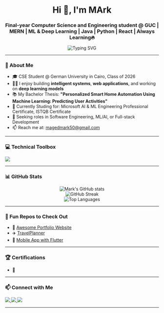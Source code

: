 <h1 align="center">Hi 👋, I'm MArk</h1>
<h3 align="center">Final-year Computer Science and Engineering student @ GUC | MERN | ML & Deep Learning | Java | Python | React | Always Learning🔥</h3>

<p align="center">
  <img src="https://readme-typing-svg.herokuapp.com?font=Fira+Code&duration=3000&pause=1000&color=00ADB5&center=true&vCenter=true&width=435&lines=4th+Year+Engineering+Student;Aspiring+Software+Engineer;Open+Source+Enthusiast;Always+Learning+New+Tech" alt="Typing SVG" />
</p>

---

### 🧾 About Me

- 🎓 CSE Student @ German University in Cairo, Class of 2026
- 👨‍💻 I enjoy building **intelligent systems**, **web applications**, and working on **deep learning models**
- 📚 My Bachelor Thesis: **"Personalized Smart Home Automation Using Machine Learning: Predicting User Activities"**
- 🌱 Currently Studing for: Microsoft AI & ML Engineering Professional Certificate, ISTQB Certificate
- 🚀 Seeking roles in Software Engineering, ML/AI, or Full-stack Development
- 📫 Reach me at: [magedmark50@gmail.com](mailto:magedmark50@gmail.com)
---

### 💻 Technical Toolbox

<p align="left">
  <img src="https://skillicons.dev/icons?i=java,python,cpp,js,react,nodejs,express,mongodb,nextjs,html,css,git,tensorflow,postman,vscode" />
</p>

---

### 📊 GitHub Stats

<p align="center">
  <img src="https://github-readme-stats.vercel.app/api?username=MarkMaged01&show_icons=true&theme=github_dark&hide=prs" alt="Mark's GitHub stats" />
  <br />
  <img src="https://github-readme-streak-stats.herokuapp.com/?user=MarkMaged01&theme=github-dark-blue" alt="GitHub Streak" />
  <br />
  <img src="https://github-readme-stats.vercel.app/api/top-langs/?username=MarkMaged01&layout=compact&theme=github_dark" alt="Top Languages" />
</p>

---

### 🧩 Fun Repos to Check Out

- 🔨 [Awesome Portfolio Website](https://github.com/yourusername/portfolio)
- ✈️ [TravelPlanner](https://github.com/Advanced-computer-lab-2024/JetSetGo)
- 📱 [Mobile App with Flutter](https://github.com/yourusername/flutter-app)

---
### 🏆 Certifications

- 🧠 

---

### 📫 Connect with Me

<p align="left">
  <a href="https://www.linkedin.com/in/mark-maged-102862267/" target="_blank">
    <img src="https://img.shields.io/badge/-LinkedIn-blue?logo=linkedin&style=for-the-badge" />
  </a>
  <a href="mailto:magedmark50@gmail.com">
    <img src="https://img.shields.io/badge/-Email-red?logo=gmail&style=for-the-badge" />
  </a>
  <a href="https://leetcode.com/u/magedmark/" target="_blank">
    <img src="https://img.shields.io/badge/-LeetCode-FFA116?style=for-the-badge&logo=leetcode&logoColor=white" />
  </a>
</p>


---
